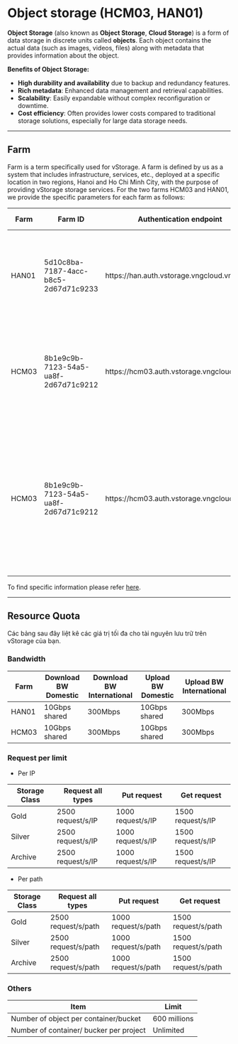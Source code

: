 # Object storage (HCM03, HAN01)

**Object Storage** (also known as **Object Storage**, **Cloud Storage**) is a form of data storage in discrete units called **objects**. Each object contains the actual data (such as images, videos, files) along with metadata that provides information about the object.

**Benefits of Object Storage:**

* **High durability and availability** due to backup and redundancy features.
* **Rich metadata**: Enhanced data management and retrieval capabilities.
* **Scalability**: Easily expandable without complex reconfiguration or downtime.
* **Cost efficiency**: Often provides lower costs compared to traditional storage solutions, especially for large data storage needs.

***

## **Farm** <a href="#farm" id="farm"></a>

Farm is a term specifically used for vStorage. A farm is defined by us as a system that includes infrastructure, services, etc., deployed at a specific location in two regions, Hanoi and Ho Chi Minh City, with the purpose of providing vStorage storage services. For the two farms HCM03 and HAN01, we provide the specific parameters for each farm as follows:

<table data-full-width="true"><thead><tr><th>Farm</th><th>Farm ID</th><th>Authentication endpoint</th><th>vStorage endpoint</th><th>Purpose of use</th></tr></thead><tbody><tr><td>HAN01</td><td>5d10c8ba-7187-4acc-b8c5-2d67d71c9233</td><td>https://han.auth.vstorage.vngcloud.vn/v3</td><td>https://han01.vstorage.vngcloud.vn</td><td>The farm serves multiple purposes and is shared for the project's initial data in the Hanoi Region.</td></tr><tr><td>HCM03</td><td>8b1e9c9b-7123-54a5-ua8f-2d67d71c9212</td><td>https://hcm03.auth.vstorage.vngcloud.vn/v3</td><td>https://hcm03.vstorage.vngcloud.vn</td><td>The farm serves multiple purposes and is shared for the project's initial data in the HoChiMinh Region.</td></tr><tr><td>HCM03</td><td>8b1e9c9b-7123-54a5-ua8f-2d67d71c9212</td><td>https://hcm03.auth.vstorage.vngcloud.vn/v3</td><td>https://hcm03-encrypt.vstorage.vngcloud.vn</td><td>When using this encryption endpoint, your data will be automatically encrypted when uploading files to vStorage in accordance with the AES-256 encryption standard.</td></tr></tbody></table>

To find specific information please refer [here](what-is-vstorage/what-is-farm.md).

***

## Resource Quota <a href="#han-muc-tai-nguyen" id="han-muc-tai-nguyen"></a>

Các bảng sau đây liệt kê các giá trị tối đa cho tài nguyên lưu trữ trên vStorage của bạn.

### Bandwidth <a href="#bandwidth" id="bandwidth"></a>

<table data-full-width="true"><thead><tr><th>Farm</th><th>Download BW Domestic</th><th>Download BW International</th><th>Upload BW Domestic</th><th>Upload BW International</th></tr></thead><tbody><tr><td>HAN01</td><td>10Gbps shared</td><td>300Mbps </td><td>10Gbps shared</td><td>300Mbps </td></tr><tr><td>HCM03</td><td>10Gbps shared</td><td>300Mbps </td><td>10Gbps shared</td><td>300Mbps </td></tr></tbody></table>

### Request per limit <a href="#request-per-limit" id="request-per-limit"></a>

* Per IP

<table data-full-width="true"><thead><tr><th>Storage Class</th><th>Request all types</th><th>Put request</th><th>Get request</th></tr></thead><tbody><tr><td>Gold</td><td>2500 request/s/IP</td><td>1000 request/s/IP</td><td>1500 request/s/IP</td></tr><tr><td>Silver</td><td>2500 request/s/IP</td><td>1000 request/s/IP</td><td>1500 request/s/IP</td></tr><tr><td>Archive</td><td>2500 request/s/IP</td><td>1000 request/s/IP</td><td>1500 request/s/IP</td></tr></tbody></table>

* Per path

<table data-full-width="true"><thead><tr><th>Storage Class</th><th>Request all types</th><th>Put request</th><th>Get request</th></tr></thead><tbody><tr><td>Gold</td><td>2500 request/s/path</td><td>1000 request/s/path</td><td>1500 request/s/path</td></tr><tr><td>Silver</td><td>2500 request/s/path</td><td>1000 request/s/path</td><td>1500 request/s/path</td></tr><tr><td>Archive</td><td>2500 request/s/path</td><td>1000 request/s/path</td><td>1500 request/s/path</td></tr></tbody></table>

### Others <a href="#cac-han-muc-khac" id="cac-han-muc-khac"></a>

<table data-full-width="true"><thead><tr><th>Item</th><th>Limit</th></tr></thead><tbody><tr><td>Number of object per container/bucket</td><td>600 millions</td></tr><tr><td>Number of container/ bucker per project</td><td>Unlimited</td></tr></tbody></table>
